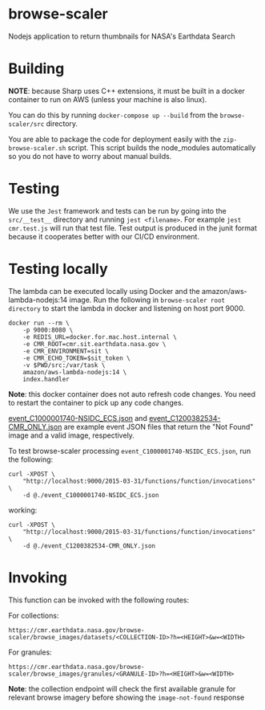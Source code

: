 # browse-scaler

Nodejs application to return thumbnails for NASA's Earthdata Search

# Building

**NOTE**: because Sharp uses C++ extensions, it must be built in a docker container to run on AWS (unless your machine is also linux).

You can do this by running `docker-compose up --build` from the `browse-scaler/src` directory.

You are able to package the code for deployment easily with the `zip-browse-scaler.sh` script. This script builds the node_modules
automatically so you do not have to worry about manual builds.

# Testing

We use the `Jest` framework and tests can be run by going into the `src/__test__` directory and running `jest <filename>`.
For example `jest cmr.test.js` will run that test file. Test output is produced in the junit format because it cooperates better with our CI/CD environment.

# Testing locally

The lambda can be executed locally using Docker and the amazon/aws-lambda-nodejs:14 image. Run the following in `browse-scaler root directory` to start the lambda in docker and listening on host port 9000.

```
docker run --rm \
	-p 9000:8080 \
	-e REDIS_URL=docker.for.mac.host.internal \
	-e CMR_ROOT=cmr.sit.earthdata.nasa.gov \
	-e CMR_ENVIRONMENT=sit \
	-e CMR_ECHO_TOKEN=$sit_token \
	-v $PWD/src:/var/task \
	amazon/aws-lambda-nodejs:14 \
	index.handler
```

**Note**: this docker container does not auto refresh code changes. You need to restart the container to pick up any code changes.

[event_C1000001740-NSIDC_ECS.json](event_C1000001740-NSIDC_ECS.json) and [event_C1200382534-CMR_ONLY.json](event_C1200382534-CMR_ONLY.json) are example event JSON files that return the "Not Found" image
and a valid image, respectively.

To test browse-scaler processing `event_C1000001740-NSIDC_ECS.json`, run the following:

```
curl -XPOST \
	"http://localhost:9000/2015-03-31/functions/function/invocations" \
	-d @./event_C1000001740-NSIDC_ECS.json
```

working: 
```
curl -XPOST \
	"http://localhost:9000/2015-03-31/functions/function/invocations" \
	-d @./event_C1200382534-CMR_ONLY.json
```

# Invoking

This function can be invoked with the following routes:

For collections:

```https://cmr.earthdata.nasa.gov/browse-scaler/browse_images/datasets/<COLLECTION-ID>?h=<HEIGHT>&w=<WIDTH>```

For granules:

```https://cmr.earthdata.nasa.gov/browse-scaler/browse_images/granules/<GRANULE-ID>?h=<HEIGHT>&w=<WIDTH>```

**Note**: the collection endpoint will check the first available granule for relevant browse imagery before showing the `image-not-found` response
